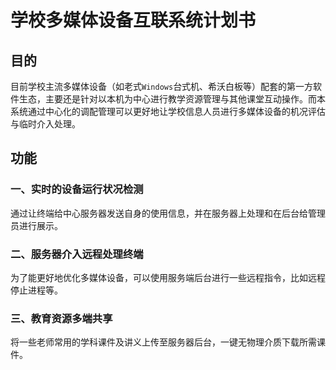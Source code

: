 # 学校多媒体设备互联系统计划书

## 目的

目前学校主流多媒体设备（如老式`Windows`台式机、希沃白板等）配套的第一方软件生态，主要还是针对以本机为中心进行教学资源管理与其他课堂互动操作。而本系统通过中心化的调配管理可以更好地让学校信息人员进行多媒体设备的机况评估与临时介入处理。

## 功能

### 一、实时的设备运行状况检测

通过让终端给中心服务器发送自身的使用信息，并在服务器上处理和在后台给管理员进行展示。

### 二、服务器介入远程处理终端

为了能更好地优化多媒体设备，可以使用服务端后台进行一些远程指令，比如远程停止进程等。

### 三、教育资源多端共享

将一些老师常用的学科课件及讲义上传至服务器后台，一键无物理介质下载所需课件。